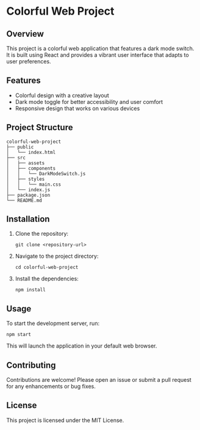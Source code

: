 # Colorful Web Project

## Overview
This project is a colorful web application that features a dark mode switch. It is built using React and provides a vibrant user interface that adapts to user preferences.

## Features
- Colorful design with a creative layout
- Dark mode toggle for better accessibility and user comfort
- Responsive design that works on various devices

## Project Structure
```
colorful-web-project
├── public
│   └── index.html
├── src
│   ├── assets
│   ├── components
│   │   └── DarkModeSwitch.js
│   ├── styles
│   │   └── main.css
│   └── index.js
├── package.json
└── README.md
```

## Installation
1. Clone the repository:
   ```
   git clone <repository-url>
   ```
2. Navigate to the project directory:
   ```
   cd colorful-web-project
   ```
3. Install the dependencies:
   ```
   npm install
   ```

## Usage
To start the development server, run:
```
npm start
```
This will launch the application in your default web browser.

## Contributing
Contributions are welcome! Please open an issue or submit a pull request for any enhancements or bug fixes.

## License
This project is licensed under the MIT License.
